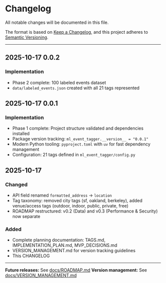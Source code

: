 # Changelog

All notable changes will be documented in this file.

The format is based on [Keep a Changelog](https://keepachangelog.com/en/1.0.0/),
and this project adheres to [Semantic Versioning](https://semver.org/spec/v2.0.0.html).

---

## 2025-10-17 0.0.2

### Implementation

-   Phase 2 complete: 100 labeled events dataset
-   `data/labeled_events.json` created with all 21 tags represented

## 2025-10-17 0.0.1

### Implementation

-   Phase 1 complete: Project structure validated and dependencies installed
-   Package version tracking: `ml_event_tagger.__version__ = "0.0.1"`
-   Modern Python tooling: `pyproject.toml` with `uv` for fast dependency management
-   Configuration: 21 tags defined in `ml_event_tagger/config.py`

## 2025-10-17

### Changed

-   API field renamed `formatted_address` → `location`
-   Tag taxonomy: removed city tags (sf, oakland, berkeley), added venue/access tags (outdoor, indoor, public, private, free)
-   ROADMAP restructured: v0.2 (Data) and v0.3 (Performance & Security) now separate

### Added

-   Complete planning documentation: TAGS.md, IMPLEMENTATION_PLAN.md, MVP_DECISIONS.md
-   VERSION_MANAGEMENT.md for version tracking guidelines
-   This CHANGELOG

---

**Future releases:** See [docs/ROADMAP.md](docs/ROADMAP.md)
**Version management:** See [docs/VERSION_MANAGEMENT.md](docs/VERSION_MANAGEMENT.md)
